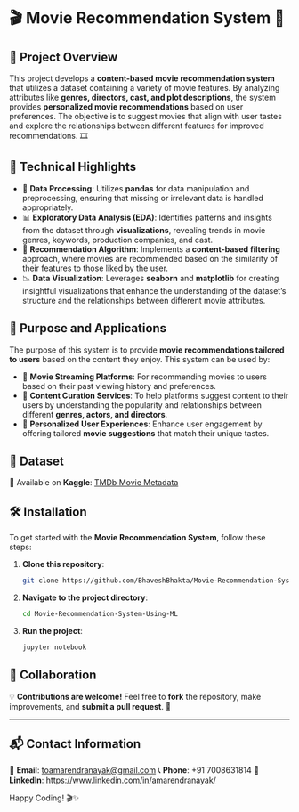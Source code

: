 # 🎬 Movie Recommendation System 🎥

## 📌 Project Overview
This project develops a **content-based movie recommendation system** that utilizes a dataset containing a variety of movie features. By analyzing attributes like **genres, directors, cast, and plot descriptions**, the system provides **personalized movie recommendations** based on user preferences. The objective is to suggest movies that align with user tastes and explore the relationships between different features for improved recommendations. 🎞️

## 🚀 Technical Highlights
- 🔹 **Data Processing**: Utilizes **pandas** for data manipulation and preprocessing, ensuring that missing or irrelevant data is handled appropriately.
- 📊 **Exploratory Data Analysis (EDA)**: Identifies patterns and insights from the dataset through **visualizations**, revealing trends in movie genres, keywords, production companies, and cast.
- 🎯 **Recommendation Algorithm**: Implements a **content-based filtering** approach, where movies are recommended based on the similarity of their features to those liked by the user.
- 📉 **Data Visualization**: Leverages **seaborn** and **matplotlib** for creating insightful visualizations that enhance the understanding of the dataset’s structure and the relationships between different movie attributes.

## 🎯 Purpose and Applications
The purpose of this system is to provide **movie recommendations tailored to users** based on the content they enjoy. This system can be used by:
- 🎥 **Movie Streaming Platforms**: For recommending movies to users based on their past viewing history and preferences.
- 📡 **Content Curation Services**: To help platforms suggest content to their users by understanding the popularity and relationships between different **genres, actors, and directors**.
- 👥 **Personalized User Experiences**: Enhance user engagement by offering tailored **movie suggestions** that match their unique tastes.

## 📂 Dataset
📌 Available on **Kaggle**: [TMDb Movie Metadata](https://www.kaggle.com/datasets/tmdb/tmdb-movie-metadata/code) 

## 🛠️ Installation
To get started with the **Movie Recommendation System**, follow these steps:

1. **Clone this repository**:
   ```bash
   git clone https://github.com/BhaveshBhakta/Movie-Recommendation-System-Using-ML.git
   ```
2. **Navigate to the project directory**:
   ```bash
   cd Movie-Recommendation-System-Using-ML
   ```
3. **Run the project**:
   ```bash
   jupyter notebook
   ```

## 🤝 Collaboration
💡 **Contributions are welcome!** Feel free to **fork** the repository, make improvements, and **submit a pull request**. 🚀

---

## 📬 Contact Information  
📧 **Email**: toamarendranayak@gmail.com
📞 **Phone**: +91 7008631814
🔗 **LinkedIn**: https://www.linkedin.com/in/amarendranayak/

Happy Coding! 🎬✨
```
